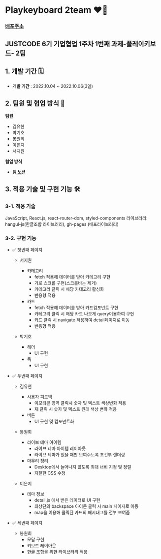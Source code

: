 # Playkeyboard 2team ❤️‍🔥 
### __[배포주소](https://2021bong.github.io/playkeyboard-2team/)__ 

## JUSTCODE 6기 기업협업 1주차 1번째 과제-플레이키보드- 2팀

## 1. 개발 기간 🗓

- __개발 기간__  : 2022.10.04 ~ 2022.10.06(3일)

## 2. 팀원 및 협업 방식 🤹

**팀원**
   - 김유현
   - 박기호
   - 봉원희
   - 이은지
   - 서지원

**협업 방식**
- __[팀 노션](https://www.notion.so/wecode/Team7-JGUD-895618b19f4941dabc8961ff0e1b16cf)__

## 3. 적용 기술 및 구현 기능 🛠

### 3-1. 적용 기술 

JavaScript, React.js, react-router-dom, styled-components
라이브러리: hangul-js(한글조합 라이브러리), gh-pages (배포라이브러리)

### 3-2. 구현 기능

- ✅ 첫번째 페이지
  - 서지원
    - 카테고리 
      - fetch 적용해 데이터를 받아 카테고리 구현
      - 가로 스크롤 구현(스크롤바는 제거)
      - 카테고리 클릭 시 해당 카테고리 활성화
      - 반응형 적용
    - 카드
      - fetch 적용해 데이터를 받아 카드컴포넌트 구현
      - 카테고리 클릭 시 해당 카드 나오게 query이용하여 구현 
      - 카드 클릭 시 navigate 적용하여 detail페이지로 이동
      - 반응형 적용
      
  - 박기호
    - 헤더 
      - UI 구현
    - 독
      - UI 구현
      
- ✅ 두번째 페이지
  - 김유현
    - 사용자 피드백
      - 이모티콘 영역 클릭시 숫자 및 텍스트 색상변화 적용
      - 재 클릭 시 숫자 및 텍스트 원래 색상 변화 적용
    - 버튼 
      - UI 구현 및 컴포넌트화
      
  - 봉원희
    - 라이브 테마 아이템
      - 라이브 테마 아이템 레이아웃
      - 라이브 테마가 있을 때만 보여주도록 조건부 렌더링
    - 마무리 정리
      - Desktop에서 늘어나지 않도록 최대 너비 지정 및 정렬
      - 자잘한 CSS 수정
   
  - 이은지
    - 테마 정보
      - detail.js 에서 받은 데이터로 UI 구현
      - 최상단의 backspace 아이콘 클릭 시 main 페이지로 이동
      - map을 이용해 클릭된 카드의 해시태그를 전부 보여줌
      
- ✅ 세번째 페이지
  - 봉원희
    - 모달 구현
    - 키보드 레이아웃
    - 한글 조합을 위한 라이브러리 적용

